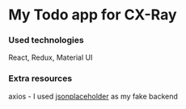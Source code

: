 # My Todo app for CX-Ray

### Used technologies
React, Redux, Material UI

### Extra resources
axios - I used [jsonplaceholder](https://jsonplaceholder.typicode.com/) as my fake backend
